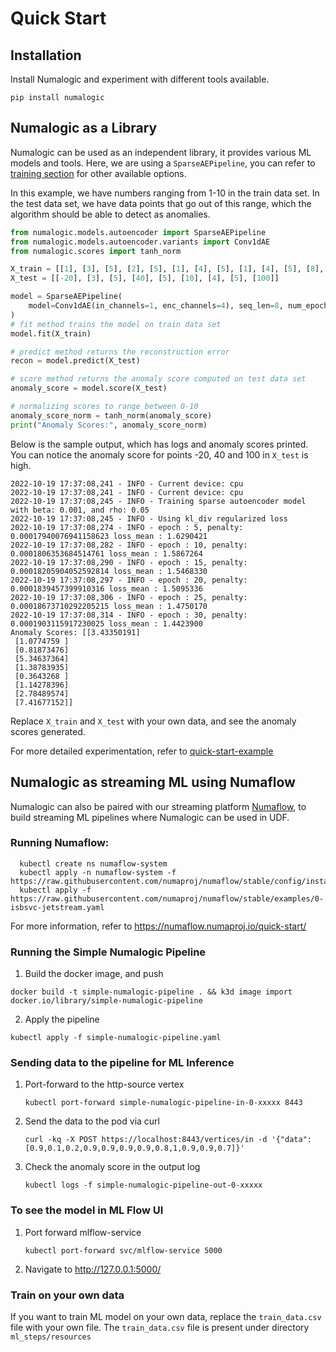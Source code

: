 # Quick Start

## Installation

Install Numalogic and experiment with different tools available.

```shell
pip install numalogic
```

## Numalogic as a Library

Numalogic can be used as an independent library, it provides various ML models and tools. Here, we are using a `SparseAEPipeline`, you can refer to [training section](autoencoders.md) for other available options. 

In this example, we have numbers ranging from 1-10 in the train data set. In the test data set, we have data points that go out of this range, which the algorithm should be able to detect as anomalies.

```python
from numalogic.models.autoencoder import SparseAEPipeline
from numalogic.models.autoencoder.variants import Conv1dAE
from numalogic.scores import tanh_norm

X_train = [[1], [3], [5], [2], [5], [1], [4], [5], [1], [4], [5], [8], [9], [1], [2], [4], [5], [1], [3]]
X_test = [[-20], [3], [5], [40], [5], [10], [4], [5], [100]]

model = SparseAEPipeline(
    model=Conv1dAE(in_channels=1, enc_channels=4), seq_len=8, num_epochs=30
)
# fit method trains the model on train data set
model.fit(X_train)

# predict method returns the reconstruction error
recon = model.predict(X_test)

# score method returns the anomaly score computed on test data set
anomaly_score = model.score(X_test)

# normalizing scores to range between 0-10
anomaly_score_norm = tanh_norm(anomaly_score)
print("Anomaly Scores:", anomaly_score_norm)
```

Below is the sample output, which has logs and anomaly scores printed. You can notice the anomaly score for points -20, 40 and 100 in `X_test` is high.
```shell
2022-10-19 17:37:08,241 - INFO - Current device: cpu
2022-10-19 17:37:08,241 - INFO - Current device: cpu
2022-10-19 17:37:08,245 - INFO - Training sparse autoencoder model with beta: 0.001, and rho: 0.05
2022-10-19 17:37:08,245 - INFO - Using kl_div regularized loss
2022-10-19 17:37:08,274 - INFO - epoch : 5, penalty: 0.00017940076941158623 loss_mean : 1.6290421
2022-10-19 17:37:08,282 - INFO - epoch : 10, penalty: 0.0001806353684514761 loss_mean : 1.5867264
2022-10-19 17:37:08,290 - INFO - epoch : 15, penalty: 0.00018205904052592814 loss_mean : 1.5468330
2022-10-19 17:37:08,297 - INFO - epoch : 20, penalty: 0.0001839457399910316 loss_mean : 1.5095336
2022-10-19 17:37:08,306 - INFO - epoch : 25, penalty: 0.00018673710292205215 loss_mean : 1.4750170
2022-10-19 17:37:08,314 - INFO - epoch : 30, penalty: 0.0001903115917230025 loss_mean : 1.4423900
Anomaly Scores: [[3.43350191]
 [1.0774759 ]
 [0.81873476]
 [5.34637364]
 [1.38783935]
 [0.3643268 ]
 [1.14278396]
 [2.78489574]
 [7.41677152]]
```

Replace `X_train` and `X_test` with your own data, and see the anomaly scores generated.

For more detailed experimentation, refer to [quick-start-example](https://github.com/numaproj/numalogic/blob/main/examples/quick-start.ipynb)

## Numalogic as streaming ML using Numaflow

Numalogic can also be paired with our streaming platform [Numaflow](https://numaflow.numaproj.io/), to build streaming ML pipelines where Numalogic can be used in UDF.

### Running Numaflow:

 ```
   kubectl create ns numaflow-system
   kubectl apply -n numaflow-system -f https://raw.githubusercontent.com/numaproj/numaflow/stable/config/install.yaml
   kubectl apply -f https://raw.githubusercontent.com/numaproj/numaflow/stable/examples/0-isbsvc-jetstream.yaml
   ```
For more information, refer to https://numaflow.numaproj.io/quick-start/

### Running the Simple Numalogic Pipeline

1. Build the docker image, and push
```
docker build -t simple-numalogic-pipeline . && k3d image import docker.io/library/simple-numalogic-pipeline
```
2. Apply the pipeline
```
kubectl apply -f simple-numalogic-pipeline.yaml
```

### Sending data to the pipeline for ML Inference

1. Port-forward to the http-source vertex
   ```
   kubectl port-forward simple-numalogic-pipeline-in-0-xxxxx 8443
   ```
   
2. Send the data to the pod via curl
   ```
   curl -kq -X POST https://localhost:8443/vertices/in -d '{"data":[0.9,0.1,0.2,0.9,0.9,0.9,0.9,0.8,1,0.9,0.9,0.7]}'
   ```
   
3. Check the anomaly score in the output log 
   ```
   kubectl logs -f simple-numalogic-pipeline-out-0-xxxxx
   ```

### To see the model in ML Flow UI

1. Port forward mlflow-service
   ```
   kubectl port-forward svc/mlflow-service 5000
   ```
2. Navigate to http://127.0.0.1:5000/

### Train on your own data
If you want to train ML model on your own data, replace the `train_data.csv` file with your own file.
The `train_data.csv` file is present under directory `ml_steps/resources` 



